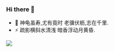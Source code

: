 ### Hi there 👋
- 🌱 神龟虽寿,尤有竟时 老骥伏枥,志在千里.
- ⚡ 疏影横斜水清浅 暗香浮动月黄昏.
<div>
    <a href="[https://leetcode.cn/u/ocean-man-jack/](https://leetcode.cn/u/ocean-man-jack/)" target="_blank">
        <img src="https://leetcard.jacoblin.cool/ocean-man-jack?site=cn&theme=light&ext=activity"></img>
    </a>
</div>
